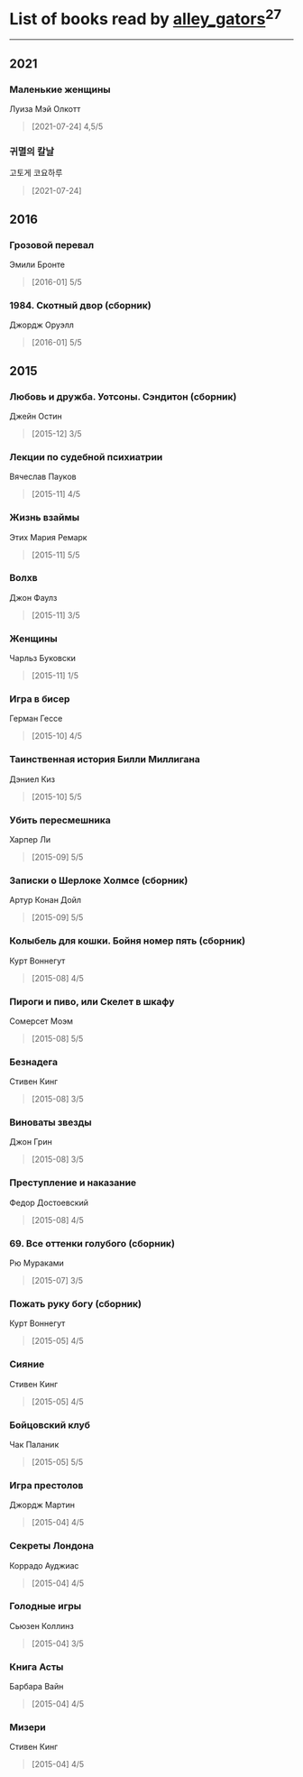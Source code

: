 # List of books read by [alley_gators](https://my.mail.ru/mail/alligatorsalley/)<sup>27</sup>
---

## 2021

### Маленькие женщины
Луиза Мэй Олкотт
> [2021-07-24] 4,5/5


### 귀멸의 칼날
고토게 코요하루
> [2021-07-24] 



## 2016

### Грозовой перевал
Эмили Бронте
> [2016-01] 5/5


### 1984. Скотный двор (сборник)
Джордж Оруэлл
> [2016-01] 5/5



## 2015

### Любовь и дружба. Уотсоны. Сэндитон (сборник)
Джейн Остин
> [2015-12] 3/5


### Лекции по судебной психиатрии
Вячеслав Пауков
> [2015-11] 4/5


### Жизнь взаймы
Этих Мария Ремарк
> [2015-11] 5/5


### Волхв
Джон Фаулз
> [2015-11] 3/5


### Женщины
Чарльз Буковски
> [2015-11] 1/5


### Игра в бисер
Герман Гессе
> [2015-10] 4/5


### Таинственная история Билли Миллигана
Дэниел Киз
> [2015-10] 5/5


### Убить пересмешника
Харпер Ли
> [2015-09] 5/5


### Записки о Шерлоке Холмсе (сборник)
Артур Конан Дойл
> [2015-09] 5/5


### Колыбель для кошки. Бойня номер пять (сборник)
Курт Воннегут
> [2015-08] 4/5


### Пироги и пиво, или Скелет в шкафу
Сомерсет Моэм
> [2015-08] 5/5


### Безнадега
Стивен Кинг
> [2015-08] 3/5


### Виноваты звезды
Джон Грин
> [2015-08] 3/5


### Преступление и наказание
Федор Достоевский
> [2015-08] 4/5


### 69. Все оттенки голубого (сборник)
Рю Мураками
> [2015-07] 3/5


### Пожать руку богу (сборник)
Курт Воннегут
> [2015-05] 4/5


### Сияние
Стивен Кинг
> [2015-05] 4/5


### Бойцовский клуб
Чак Паланик
> [2015-05] 5/5


### Игра престолов
Джордж Мартин
> [2015-04] 4/5


### Секреты Лондона
Коррадо Ауджиас
> [2015-04] 4/5


### Голодные игры
Сьюзен Коллинз
> [2015-04] 3/5


### Книга Асты
Барбара Вайн
> [2015-04] 4/5


### Мизери
Стивен Кинг
> [2015-04] 4/5



